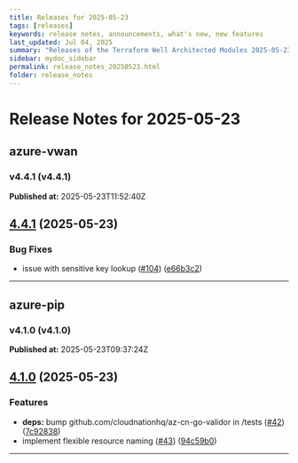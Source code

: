 ```yaml
---
title: Releases for 2025-05-23
tags: [releases]
keywords: release notes, announcements, what's new, new features
last_updated: Jul 04, 2025
summary: "Releases of the Terraform Well Architected Modules 2025-05-23"
sidebar: mydoc_sidebar
permalink: release_notes_20250523.html
folder: release_notes
---
```


# Release Notes for 2025-05-23

## azure-vwan
### v4.4.1 (v4.4.1)
**Published at:** 2025-05-23T11:52:40Z

## [4.4.1](https://github.com/CloudNationHQ/terraform-azure-vwan/compare/v4.4.0...v4.4.1) (2025-05-23)


### Bug Fixes

* issue with sensitive key lookup ([#104](https://github.com/CloudNationHQ/terraform-azure-vwan/issues/104)) ([e66b3c2](https://github.com/CloudNationHQ/terraform-azure-vwan/commit/e66b3c23a0399361119a846715e1eb90fe6ecd69))

---

## azure-pip
### v4.1.0 (v4.1.0)
**Published at:** 2025-05-23T09:37:24Z

## [4.1.0](https://github.com/CloudNationHQ/terraform-azure-pip/compare/v4.0.0...v4.1.0) (2025-05-23)


### Features

* **deps:** bump github.com/cloudnationhq/az-cn-go-validor in /tests ([#42](https://github.com/CloudNationHQ/terraform-azure-pip/issues/42)) ([7c92838](https://github.com/CloudNationHQ/terraform-azure-pip/commit/7c92838458494b5f4739bd1a0109d5fac49c9e6e))
* implement flexible resource naming ([#43](https://github.com/CloudNationHQ/terraform-azure-pip/issues/43)) ([94c59b0](https://github.com/CloudNationHQ/terraform-azure-pip/commit/94c59b0e0fcc4f3acdd05c11e670d3b5e29617c8))

---

